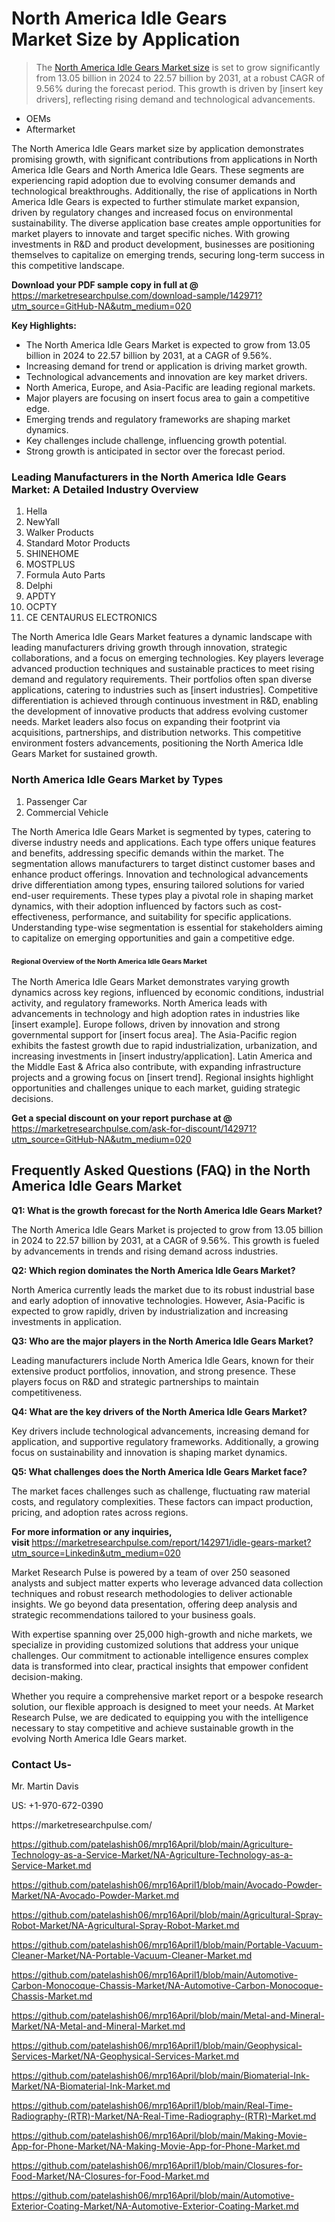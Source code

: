 <h1>North America Idle Gears Market&nbsp;Size by Application</h1><blockquote><p>The <a href="https://marketresearchpulse.com/download-sample/142971?utm_source=GitHub-NA&amp;utm_medium=020">North America Idle Gears Market size</a> is set to grow significantly from 13.05 billion in 2024 to 22.57 billion by 2031, at a robust CAGR of 9.56% during the forecast period. This growth is driven by [insert key drivers], reflecting rising demand and technological advancements.</p></blockquote><ul><li>OEMs<li> Aftermarket</li></ul><p>The North America Idle Gears market size by application demonstrates promising growth, with significant contributions from applications in North America Idle Gears and North America Idle Gears. These segments are experiencing rapid adoption due to evolving consumer demands and technological breakthroughs. Additionally, the rise of applications in North America Idle Gears is expected to further stimulate market expansion, driven by regulatory changes and increased focus on environmental sustainability. The diverse application base creates ample opportunities for market players to innovate and target specific niches. With growing investments in R&D and product development, businesses are positioning themselves to capitalize on emerging trends, securing long-term success in this competitive landscape.</p><p><strong>Download your PDF sample copy in full at @ </strong><a href="https://marketresearchpulse.com/download-sample/142971?utm_source=GitHub-NA&amp;utm_medium=020">https://marketresearchpulse.com/download-sample/142971?utm_source=GitHub-NA&amp;utm_medium=020</a></p><p><strong>Key Highlights: </strong></p><ul><li>The North America Idle Gears Market is expected to grow from 13.05 billion in 2024 to 22.57 billion by 2031, at a CAGR of 9.56%.</li><li>Increasing demand for trend or application is driving market growth.</li><li>Technological advancements and innovation are key market drivers.</li><li>North America, Europe, and Asia-Pacific are leading regional markets.</li><li>Major players are focusing on insert focus area to gain a competitive edge.</li><li>Emerging trends and regulatory frameworks are shaping market dynamics.</li><li>Key challenges include challenge, influencing growth potential.</li><li>Strong growth is anticipated in sector over the forecast period.</li></ul><h3>Leading Manufacturers in the North America Idle Gears Market: A Detailed Industry Overview</h3><ol><li>Hella</li><li>NewYall</li><li>Walker Products</li><li>Standard Motor Products</li><li>SHINEHOME</li><li>MOSTPLUS</li><li>Formula Auto Parts</li><li>Delphi</li><li>APDTY</li><li>OCPTY</li><li>CE CENTAURUS ELECTRONICS</li></ol><div class="flex max-w-full flex-col flex-grow"><div class="min-h-8 text-message flex w-full flex-col items-end gap-2 whitespace-normal break-words [.text-message+&amp;]:mt-5" dir="auto" data-message-author-role="assistant" data-message-id="fd8432e4-4910-450d-b182-61b7bfb0a01f" data-message-model-slug="gpt-4o"><div class="flex w-full flex-col gap-1 empty:hidden first:pt-[3px]"><div class="markdown prose w-full break-words dark:prose-invert light"><p>The North America Idle Gears Market features a dynamic landscape with leading manufacturers driving growth through innovation, strategic collaborations, and a focus on emerging technologies. Key players leverage advanced production techniques and sustainable practices to meet rising demand and regulatory requirements. Their portfolios often span diverse applications, catering to industries such as [insert industries]. Competitive differentiation is achieved through continuous investment in R&amp;D, enabling the development of innovative products that address evolving customer needs. Market leaders also focus on expanding their footprint via acquisitions, partnerships, and distribution networks. This competitive environment fosters advancements, positioning the North America Idle Gears Market for sustained growth.</p></div></div></div></div><h3>North America Idle Gears Market by Types</h3><ol><li>Passenger Car<li> Commercial Vehicle</li></ol><div class="flex max-w-full flex-col flex-grow"><div class="min-h-8 text-message flex w-full flex-col items-end gap-2 whitespace-normal break-words [.text-message+&amp;]:mt-5" dir="auto" data-message-author-role="assistant" data-message-id="084470be-0bb7-4664-bddf-5156b4f41249" data-message-model-slug="gpt-4o-mini"><div class="flex w-full flex-col gap-1 empty:hidden first:pt-[3px]"><div class="markdown prose w-full break-words dark:prose-invert light"><p>The North America Idle Gears Market is segmented by types, catering to diverse industry needs and applications. Each type offers unique features and benefits, addressing specific demands within the market. The segmentation allows manufacturers to target distinct customer bases and enhance product offerings. Innovation and technological advancements drive differentiation among types, ensuring tailored solutions for varied end-user requirements. These types play a pivotal role in shaping market dynamics, with their adoption influenced by factors such as cost-effectiveness, performance, and suitability for specific applications. Understanding type-wise segmentation is essential for stakeholders aiming to capitalize on emerging opportunities and gain a competitive edge.</p></div></div></div></div><h3><span style="font-size: 11px;">Regional Overview of the North America Idle Gears Market</span></h3><div class="flex max-w-full flex-col flex-grow"><div class="min-h-8 text-message flex w-full flex-col items-end gap-2 whitespace-normal break-words [.text-message+&amp;]:mt-5" dir="auto" data-message-author-role="assistant" data-message-id="e9038762-ce64-4e30-91c9-9bd413514231" data-message-model-slug="gpt-4o-mini"><div class="flex w-full flex-col gap-1 empty:hidden first:pt-[3px]"><div class="markdown prose w-full break-words dark:prose-invert light"><p>The North America Idle Gears Market demonstrates varying growth dynamics across key regions, influenced by economic conditions, industrial activity, and regulatory frameworks. North America leads with advancements in technology and high adoption rates in industries like [insert example]. Europe follows, driven by innovation and strong governmental support for [insert focus area]. The Asia-Pacific region exhibits the fastest growth due to rapid industrialization, urbanization, and increasing investments in [insert industry/application]. Latin America and the Middle East &amp; Africa also contribute, with expanding infrastructure projects and a growing focus on [insert trend]. Regional insights highlight opportunities and challenges unique to each market, guiding strategic decisions.</p></div></div></div></div><p><strong>Get a special discount on your report purchase at @ </strong><a href="https://marketresearchpulse.com/ask-for-discount/142971?utm_source=GitHub-NA&amp;utm_medium=020">https://marketresearchpulse.com/ask-for-discount/142971?utm_source=GitHub-NA&amp;utm_medium=020</a></p><h2>Frequently Asked Questions (FAQ) in the North America Idle Gears Market</h2><p><strong>Q1: What is the growth forecast for the North America Idle Gears Market?</strong></p><p>The North America Idle Gears Market is projected to grow from 13.05 billion in 2024 to 22.57 billion by 2031, at a CAGR of 9.56%. This growth is fueled by advancements in trends and rising demand across industries.</p><p><strong>Q2: Which region dominates the North America Idle Gears Market?</strong></p><p>North America currently leads the market due to its robust industrial base and early adoption of innovative technologies. However, Asia-Pacific is expected to grow rapidly, driven by industrialization and increasing investments in application.</p><p><strong>Q3: Who are the major players in the North America Idle Gears Market?</strong></p><p>Leading manufacturers include North America Idle Gears, known for their extensive product portfolios, innovation, and strong presence. These players focus on R&amp;D and strategic partnerships to maintain competitiveness.</p><p><strong>Q4: What are the key drivers of the North America Idle Gears Market?</strong></p><p>Key drivers include technological advancements, increasing demand for application, and supportive regulatory frameworks. Additionally, a growing focus on sustainability and innovation is shaping market dynamics.</p><p><strong>Q5: What challenges does the North America Idle Gears Market face?</strong></p><p>The market faces challenges such as challenge, fluctuating raw material costs, and regulatory complexities. These factors can impact production, pricing, and adoption rates across regions.</p><p><strong>For more information or any inquiries, visit&nbsp;</strong><a href="https://marketresearchpulse.com/report/142971/idle-gears-market?utm_source=Linkedin&utm_medium=020">https://marketresearchpulse.com/report/142971/idle-gears-market?utm_source=Linkedin&utm_medium=020</a></p><p>Market Research Pulse is powered by a team of over 250 seasoned analysts and subject matter experts who leverage advanced data collection techniques and robust research methodologies to deliver actionable insights. We go beyond data presentation, offering deep analysis and strategic recommendations tailored to your business goals.</p><p>With expertise spanning over 25,000 high-growth and niche markets, we specialize in providing customized solutions that address your unique challenges. Our commitment to actionable intelligence ensures complex data is transformed into clear, practical insights that empower confident decision-making.</p><p>Whether you require a comprehensive market report or a bespoke research solution, our flexible approach is designed to meet your needs. At Market Research Pulse, we are dedicated to equipping you with the intelligence necessary to stay competitive and achieve sustainable growth in the evolving North America Idle Gears market.</p><h3><strong>Contact Us-</strong></h3><p>Mr. Martin Davis</p><p>US: +1-970-672-0390</p><p>https://marketresearchpulse.com/</p><p><a href="https://github.com/patelashish06/mrp16April/blob/main/Agriculture-Technology-as-a-Service-Market/NA-Agriculture-Technology-as-a-Service-Market.md">https://github.com/patelashish06/mrp16April/blob/main/Agriculture-Technology-as-a-Service-Market/NA-Agriculture-Technology-as-a-Service-Market.md</a></p><p><a href="https://github.com/patelashish06/mrp16April1/blob/main/Avocado-Powder-Market/NA-Avocado-Powder-Market.md">https://github.com/patelashish06/mrp16April1/blob/main/Avocado-Powder-Market/NA-Avocado-Powder-Market.md</a></p><p><a href="https://github.com/patelashish06/mrp16April/blob/main/Agricultural-Spray-Robot-Market/NA-Agricultural-Spray-Robot-Market.md">https://github.com/patelashish06/mrp16April/blob/main/Agricultural-Spray-Robot-Market/NA-Agricultural-Spray-Robot-Market.md</a></p><p><a href="https://github.com/patelashish06/mrp16April1/blob/main/Portable-Vacuum-Cleaner-Market/NA-Portable-Vacuum-Cleaner-Market.md">https://github.com/patelashish06/mrp16April1/blob/main/Portable-Vacuum-Cleaner-Market/NA-Portable-Vacuum-Cleaner-Market.md</a></p><p><a href="https://github.com/patelashish06/mrp16April1/blob/main/Automotive-Carbon-Monocoque-Chassis-Market/NA-Automotive-Carbon-Monocoque-Chassis-Market.md">https://github.com/patelashish06/mrp16April1/blob/main/Automotive-Carbon-Monocoque-Chassis-Market/NA-Automotive-Carbon-Monocoque-Chassis-Market.md</a></p><p><a href="https://github.com/patelashish06/mrp16April/blob/main/Metal-and-Mineral-Market/NA-Metal-and-Mineral-Market.md">https://github.com/patelashish06/mrp16April/blob/main/Metal-and-Mineral-Market/NA-Metal-and-Mineral-Market.md</a></p><p><a href="https://github.com/patelashish06/mrp16April1/blob/main/Geophysical-Services-Market/NA-Geophysical-Services-Market.md">https://github.com/patelashish06/mrp16April1/blob/main/Geophysical-Services-Market/NA-Geophysical-Services-Market.md</a></p><p><a href="https://github.com/patelashish06/mrp16April/blob/main/Biomaterial-Ink-Market/NA-Biomaterial-Ink-Market.md">https://github.com/patelashish06/mrp16April/blob/main/Biomaterial-Ink-Market/NA-Biomaterial-Ink-Market.md</a></p><p><a href="https://github.com/patelashish06/mrp16April1/blob/main/Real-Time-Radiography-(RTR)-Market/NA-Real-Time-Radiography-(RTR)-Market.md">https://github.com/patelashish06/mrp16April1/blob/main/Real-Time-Radiography-(RTR)-Market/NA-Real-Time-Radiography-(RTR)-Market.md</a></p><p><a href="https://github.com/patelashish06/mrp16April/blob/main/Making-Movie-App-for-Phone-Market/NA-Making-Movie-App-for-Phone-Market.md">https://github.com/patelashish06/mrp16April/blob/main/Making-Movie-App-for-Phone-Market/NA-Making-Movie-App-for-Phone-Market.md</a></p><p><a href="https://github.com/patelashish06/mrp16April1/blob/main/Closures-for-Food-Market/NA-Closures-for-Food-Market.md">https://github.com/patelashish06/mrp16April1/blob/main/Closures-for-Food-Market/NA-Closures-for-Food-Market.md</a></p><p><a href="https://github.com/patelashish06/mrp16April/blob/main/Automotive-Exterior-Coating-Market/NA-Automotive-Exterior-Coating-Market.md">https://github.com/patelashish06/mrp16April/blob/main/Automotive-Exterior-Coating-Market/NA-Automotive-Exterior-Coating-Market.md</a></p>